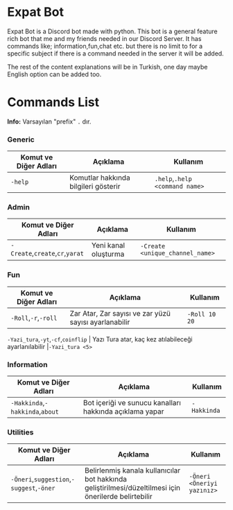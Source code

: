 # Expat Bot
Expat Bot is a Discord bot made with python. This bot is a general feature rich bot that me and my friends needed in our Discord Server.
It has commands like; information,fun,chat etc. but there is no limit to for a specific subject if there is a command needed in the server it will be added.


The rest of the content explanations will be in Turkish, one day maybe English option can be added too.

# Commands List
**Info:** Varsayılan "prefix" `.` dır.
### Generic ###
Komut ve Diğer Adları| Açıklama | Kullanım
-----|------|-----
`-help` | Komutlar hakkında bilgileri gösterir | `.help`,`.help <command name>`

### Admin  ###
Komut ve Diğer Adları| Açıklama | Kullanım
-----|------|-----
`-Create`,`create`,`cr`,`yarat` | Yeni kanal oluşturma | `-Create <unique_channel_name>`

### Fun ###
Komut ve Diğer Adları| Açıklama | Kullanım
-----|------|-----
`-Roll`,`-r`,`-roll` | Zar Atar, Zar sayısı ve zar yüzü sayısı ayarlanabilir | `-Roll 10 20`

`-Yazi_tura`,`-yt`,`-cf`,`coinflip` | Yazı Tura atar, kaç kez atılabileceği ayarlanılabilir |`-Yazi_tura <5>`


### Information ###

Komut ve Diğer Adları| Açıklama | Kullanım
-----|------|-----
`-Hakkinda`,`-hakkinda`,`about` | Bot içeriği ve sunucu kanalları hakkında açıklama yapar | `-Hakkinda`

### Utilities ###
Komut ve Diğer Adları| Açıklama | Kullanım
-----|------|-----
`-Öneri`,`suggestion`,`-suggest`,`-öner` | Belirlenmiş kanala kullanıcılar bot hakkında geliştirilmesi/düzeltilmesi için önerilerde belirtebilir | `-Öneri <Öneriyi yazınız>`
